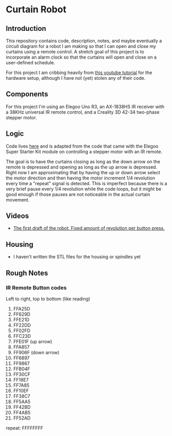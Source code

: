 Curtain Robot
=============

Introduction
------------

This repository contains code, description, notes, and maybe eventually a
circuit diagram for a robot I am making so that I can open and close my curtains
using a remote control. A stretch goal of this project is to incorporate an
alarm clock so that the curtains will open and close on a user-defined schedule.

For this project I am cribbing heavily from [this youtube
tutorial](https://www.youtube.com/watch?v=JtYdPwO65WI) for the hardware setup,
although I have not (yet) stolen any of their code.

Components
----------

For this project I'm using an Elegoo Uno R3, an AX-1838HS IR receiver with a
38KHz universal IR remote control, and a Creality 3D 42-34 two-phase stepper
motor.

Logic
-----

Code lives [here](./motor_code/) and is adapted from the code that came
with the Elegoo Super Starter Kit module on controlling a stepper motor with an
IR remote. 

The goal is to have the curtains closing as long as the down arrow on the remote
is depressed and opening as long as the up arrow is depressed. Right now I am
approximating that by having the up or down arrow select the motor direction and
then having the motor increment 1/4 revolution every time a "repeat" signal is
detected. This is imperfect because there is a very brief pause every 1/4
revolution while the code loops, but it might be good enough if those pauses are
not noticeable in the actual curtain movement.

Videos
------

* [The first draft of the robot. Fixed amount of revolution per button
press.](https://www.youtube.com/watch?v=yPqz3ENg95E)

Housing
-------

* I haven't written the STL files for the housing or spindles yet

Rough Notes
-----------

### IR Remote Button codes

Left to right, top to bottom (like reading)

1. FFA25D
2. FF629D
3. FFE21D
4. FF22DD
5. FF02FD
6. FFC23D
7. FFE01F (up arrow)
8. FFA857
9. FF906F (down arrow)
10. FF6897
11. FF9867
12. FFB04F
13. FF30CF
14. FF18E7
15. FF7A85
16. FF10EF
17. FF38C7
18. FF5AA5
19. FF42BD
20. FF4AB5
21. FF52AD

repeat: FFFFFFFF
